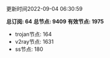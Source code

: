更新时间2022-09-04 06:30:59

**总订阅: 64**
**总节点: 9409**
**有效节点: 1975**
- trojan节点: 164
- v2ray节点: 1631
- ss节点: 180
